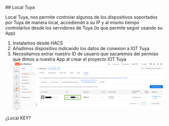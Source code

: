 ## Local Tuya

Local Tuya, nos permite controlar algunos de los dispositivos soportados por Tuya de manera local, accediendo a su IP y al mismo tiempo controlarlos desde los servidores de Tuya (lo que permite seguir usando su App)

1. Instalamos desde HACS
1. Añadimos dispositivo indicando los datos de conexion a IOT Tuya 
1. Necesitamos extrar nuestro ID de usuario que sacaremos del permiso que dimos a nuestra App al crear el proyecto IOT Tuya
![](./images/UID_local_tuya.png)

¿Local KEY?